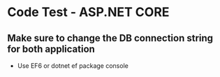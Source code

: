 # Code Test - ASP.NET CORE

## Make sure to change the DB connection string for both application 
- Use EF6 or dotnet ef package console
